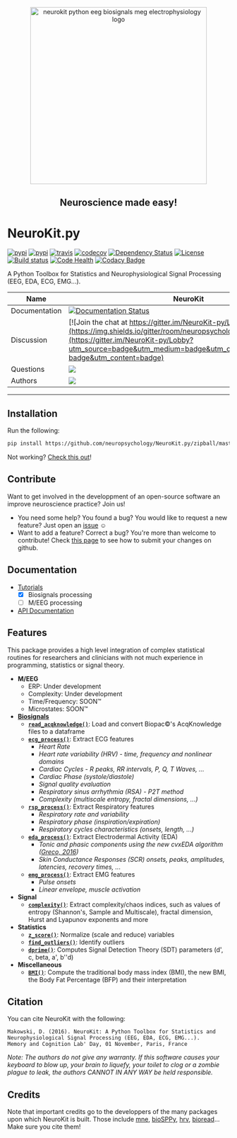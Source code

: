 <p align="center"><a href=http://neurokit.readthedocs.io/><img src="https://github.com/neuropsychology/NeuroKit.py/blob/master/docs/img/neurokit.png" width="400" align="center" alt="neurokit python eeg biosignals meg electrophysiology logo"></a></p>

<h2 align="center">Neuroscience made easy!</h2>


# NeuroKit.py 
[![pypi](https://img.shields.io/pypi/pyversions/neurokit.svg)](https://pypi.python.org/pypi/neurokit) [![pypi](https://img.shields.io/pypi/v/neurokit.svg)](https://pypi.python.org/pypi/neurokit) [![travis](https://travis-ci.org/neuropsychology/NeuroKit.py.svg?branch=master)](https://travis-ci.org/neuropsychology/NeuroKit.py) [![codecov](https://codecov.io/gh/neuropsychology/NeuroKit.py/branch/master/graph/badge.svg)](https://codecov.io/gh/neuropsychology/NeuroKit.py) [![Dependency Status](https://dependencyci.com/github/neuropsychology/NeuroKit.py/badge)](https://dependencyci.com/github/neuropsychology/NeuroKit.py) [![License](https://img.shields.io/pypi/l/neurokit.svg)](https://github.com/neuropsychology/NeuroKit.py/blob/master/LICENSE) [![Build status](https://ci.appveyor.com/api/projects/status/9w4qw55143xu1gei?svg=true)](https://ci.appveyor.com/project/DominiqueMakowski/neurokit-py) [![Code Health](https://landscape.io/github/neuropsychology/NeuroKit.py/master/landscape.svg?style=flat)](https://landscape.io/github/neuropsychology/NeuroKit.py/master)
[![Codacy Badge](https://api.codacy.com/project/badge/Grade/d5248bd8c8574e90b5c8fe0bf2030201)](https://www.codacy.com/app/DominiqueMakowski/NeuroKit.py?utm_source=github.com&amp;utm_medium=referral&amp;utm_content=neuropsychology/NeuroKit.py&amp;utm_campaign=Badge_Grade)

A Python Toolbox for Statistics and Neurophysiological Signal Processing (EEG, EDA, ECG, EMG...).



|Name|NeuroKit|
|----------------|---|
|Documentation|[![Documentation Status](https://readthedocs.org/projects/neurokit/badge/?version=latest)](http://neurokit.readthedocs.io/en/latest/?badge=latest)|
|Discussion|[![Join the chat at https://gitter.im/NeuroKit-py/Lobby](https://img.shields.io/gitter/room/neuropsychology/NeuroKit.py.js.svg)](https://gitter.im/NeuroKit-py/Lobby?utm_source=badge&utm_medium=badge&utm_campaign=pr-badge&utm_content=badge)|
|Questions|[![](https://img.shields.io/badge/issue-create-purple.svg?colorB=FF9800)](https://github.com/neuropsychology/NeuroKit.py/issues)|
|Authors|[![](https://img.shields.io/badge/CV-D._Makowski-purple.svg?colorB=9C27B0)](https://dominiquemakowski.github.io/)|

---


## Installation

Run the following:

```bash
pip install https://github.com/neuropsychology/NeuroKit.py/zipball/master
```

Not working? [Check this out](http://neurokit.readthedocs.io/en/latest/tutorials/Python.html)!


## Contribute

Want to get involved in the developpment of an open-source software an improve neuroscience practice? Join us!

- You need some help? You found a bug? You would like to request a new feature? 
  Just open an [issue](https://github.com/neuropsychology/NeuroKit.py/issues) :relaxed:
- Want to add a feature? Correct a bug? You're more than welcome to contribute!
  Check [this page](https://github.com/neuropsychology/NeuroKit.py/blob/master/CONTRIBUTING.md) to see how to submit your changes on github.

## Documentation

- [Tutorials](http://neurokit.readthedocs.io/en/latest/tutorials/index.html)
  - [x] Biosignals processing
  - [ ] M/EEG processing
- [API Documentation](http://neurokit.readthedocs.io/en/latest/documentation.html)


## Features

This package provides a high level integration of complex statistical routines for researchers and clinicians with not much experience in programming, statistics or signal theory.

- **M/EEG**
  - ERP: Under development
  - Complexity: Under development
  - Time/Frequency: SOON™
  - Microstates: SOON™
- **[Biosignals](http://neurokit.readthedocs.io/en/latest/tutorials/Bio.html)**
  - **[`read_acqknowledge()`](http://neurokit.readthedocs.io/en/latest/documentation.html#read-acqknowledge)**: Load and convert Biopac:copyright:'s AcqKnowledge files to a dataframe
  - **[`ecg_process()`](http://neurokit.readthedocs.io/en/latest/documentation.html#ecg-process)**: Extract ECG features
    - *Heart Rate*
    - *Heart rate variability (HRV) - time, frequency and nonlinear domains*
    - *Cardiac Cycles - R peaks, RR intervals, P, Q, T Waves, ...*
    - *Cardiac Phase (systole/diastole)*
    - *Signal quality evaluation*
    - *Respiratory sinus arrhythmia (RSA) - P2T method*
    - *Complexity (multiscale entropy, fractal dimensions, ...)*
  - **[`rsp_process()`](http://neurokit.readthedocs.io/en/latest/documentation.html#ecg-process)**: Extract Respiratory features
    - *Respiratory rate and variability*
    - *Respiratory phase (inspiration/expiration)*
    - *Respiratory cycles characteristics (onsets, length, ...)*
  - **[`eda_process()`](http://neurokit.readthedocs.io/en/latest/documentation.html#eda-process)**: Extract Electrodermal Activity (EDA)
    - *Tonic and phasic components using the new cvxEDA algorithm ([Greco, 2016](https://www.ncbi.nlm.nih.gov/pubmed/26336110))*
    - *Skin Conductance Responses (SCR) onsets, peaks, amplitudes, latencies, recovery times, ...*
  - **[`emg_process()`](http://neurokit.readthedocs.io/en/latest/documentation.html#emg-process)**: Extract EMG features
    - *Pulse onsets*
    - *Linear envelope, muscle activation*
- **Signal**
    - **[`complexity()`](http://neurokit.readthedocs.io/en/latest/documentation.html#complexity)**: Extract complexity/chaos indices, such as values of entropy (Shannon's, Sample and Multiscale), fractal dimension, Hurst and Lyapunov exponents and more
- **Statistics**
  - **[`z_score()`](http://neurokit.readthedocs.io/en/latest/documentation.html#z-score)**: Normalize (scale and reduce) variables
  - **[`find_outliers()`](http://neurokit.readthedocs.io/en/latest/documentation.html#find_outliers)**: Identify outliers
  - **[`dprime()`](http://neurokit.readthedocs.io/en/latest/documentation.html#dprime)**: Computes Signal Detection Theory (SDT) parameters (d', c, beta, a', b''d)
- **Miscellaneous**
  - **[`BMI()`](http://neurokit.readthedocs.io/en/latest/documentation.html#bmi)**: Compute the traditional body mass index (BMI), the new BMI, the Body Fat Percentage (BFP) and their interpretation



## Citation
You can cite NeuroKit with the following:
```
Makowski, D. (2016). NeuroKit: A Python Toolbox for Statistics and Neurophysiological Signal Processing (EEG, EDA, ECG, EMG...).
Memory and Cognition Lab' Day, 01 November, Paris, France
```
*Note: The authors do not give any warranty. If this software causes your keyboard to blow up, your brain to liquefy, your toilet to clog or a zombie plague to leak, the authors CANNOT IN ANY WAY be held responsible.*

## Credits
Note that important credits go to the developpers of the many packages upon which NeuroKit is built. Those include [mne](http://mne-tools.github.io/stable/index.html), [bioSPPy](https://github.com/PIA-Group/BioSPPy), [hrv](https://github.com/rhenanbartels/hrv), [bioread](https://github.com/njvack/bioread)... Make sure you cite them!
